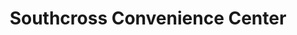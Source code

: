 ---
title: "Southcross Convenience Center"
url: /burnsville/southcross-convenience-center/
shop: Lebensmittel
---